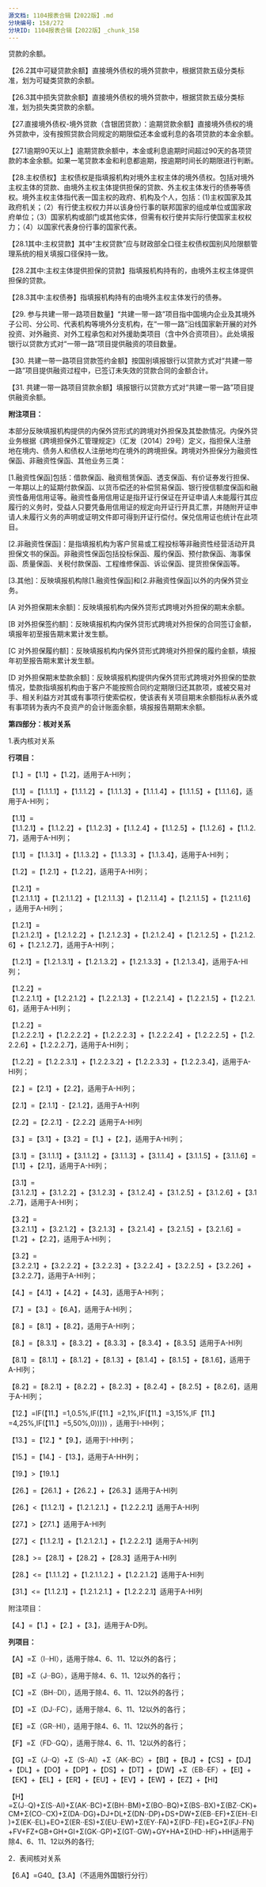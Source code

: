 ```yaml
---
源文档: 1104报表合辑【2022版】.md
分块编号: 158/272
分块ID: 1104报表合辑【2022版】_chunk_158
---
```


贷款的余额。

【26.2其中可疑贷款余额】直接境外债权的境外贷款中，根据贷款五级分类标准，划为可疑类贷款的余额。

【26.3其中损失贷款余额】直接境外债权的境外贷款中，根据贷款五级分类标准，划为损失类贷款的余额。

【27.直接境外债权-境外贷款（含银团贷款）：逾期贷款余额】直接境外债权的境外贷款中，没有按照贷款合同规定的期限偿还本金或利息的各项贷款的本金余额。

【27.1逾期90天以上】逾期贷款余额中，本金或利息逾期时间超过90天的各项贷款的本金余额。如果一笔贷款本金和利息都逾期，按逾期时间长的期限进行判断。

【28.主权债权】主权债权是指填报机构对境外主权主体的境外债权。包括对境外主权主体的贷款、由境外主权主体提供担保的贷款、外主权主体发行的债券等债权。境外主权主体指代表一国主权的政府、机构及个人，包括：(1)主权国家及其政府机关；（2）有行使主权权力并以该身份行事的联邦国家的组成单位或国家政府单位；（3）国家机构或部门或其他实体，但需有权行使并实际行使国家主权权力；（4）以国家代表身份行事的国家代表。

【28.1其中:主权贷款】其中“主权贷款”应与财政部全口径主权债权国别风险限额管理系统的相关填报口径保持一致。

【28.2其中:主权主体提供担保的贷款】指填报机构持有的，由境外主权主体提供担保的贷款。

【28.3其中:主权债券】指填报机构持有的由境外主权主体发行的债券。

【29. 参与共建一带一路项目数量】“共建一带一路”项目指中国境内企业及其境外子公司、分公司、代表机构等境外分支机构，在“一带一路”沿线国家新开展的对外投资、对外融资、对外工程承包和对外援助类项目（含中外合资项目）。此处填报银行以贷款方式对“一带一路”项目提供融资的项目数量。

【30. 共建一带一路项目贷款签约金额】按国别填报银行以贷款方式对“共建一带一路”项目提供融资过程中，已签订未失效的贷款合同的金额合计。

【31. 共建一带一路项目贷款余额】填报银行以贷款方式对“共建一带一路”项目提供融资余额。

**附注项目：**

本部分反映填报机构提供的内保外贷形式的跨境对外担保及其垫款情况。内保外贷业务根据《跨境担保外汇管理规定》（汇发〔2014〕29号）定义，指担保人注册地在境内、债务人和债权人注册地均在境外的跨境担保。跨境对外担保分为融资性保函、非融资性保函、其他业务三类：

[1.融资性保函]包括：借款保函、融资租赁保函、透支保函、有价证券发行担保、一年期以上的延期付款保函、以货币偿还的补偿贸易保函、银行授信额度保函和融资性备用信用证等。融资性备用信用证是指开证行保证在开证申请人未能履行其应履行的义务时，受益人只要凭备用信用证的规定向开证行开具汇票，并随附开证申请人未履行义务的声明或证明文件即可得到开证行偿付。保兑信用证也统计在此项目。

[2.非融资性保函]：是指填报机构为客户贸易或工程投标等非融资性经营活动开具担保文书的保函。非融资性保函包括投标保函、履约保函、预付款保函、海事保函、质量保函、关税付款保函、工程维修保函、诉讼保函、提货担保保函等。

[3.其他]：反映填报机构除[1.融资性保函]和[2.非融资性保函]以外的内保外贷业务。

[A 对外担保期末余额]：反映填报机构内保外贷形式跨境对外担保的期末余额。

[B 对外担保签约额]：反映填报机构内保外贷形式跨境对外担保的合同签订金额，填报年初至报告期末累计发生额。

[C 对外担保履约额]：反映填报机构内保外贷形式跨境对外担保的履约金额，填报年初至报告期末累计发生额。

[D 对外担保期末垫款余额]：反映填报机构提供内保外贷形式跨境对外担保的垫款情况，垫款指填报机构由于客户不能按照合同约定期限归还其款项，或被交易对手、相关利益方对其或有事项行使索偿权，使该表有关项目期末余额指标从表外或有事项转为表内不良资产的会计账面余额，填报报告期期末余额。

**第四部分：核对关系**

1.表内核对关系

**行项目：**

【1.】=【1.1】+【1.2】，适用于A-HI列；

【1.1】=【1.1.1.1】+【1.1.1.2】+【1.1.1.3】+【1.1.1.4】+【1.1.1.5】+【1.1.1.6】，适用于A-HI列；

【1.1】=【1.1.2.1】+【1.1.2.2】+【1.1.2.3】+【1.1.2.4】+【1.1.2.5】+【1.1.2.6】+【1.1.2.7】，适用于A-HI列；

【1.1】=【1.1.3.1】+【1.1.3.2】+【1.1.3.3】+【1.1.3.4】，适用于A-HI列；

【1.2】=【1.2.1】+【1.2.2】，适用于A-HI列；

【1.2.1】=【1.2.1.1.1】+【1.2.1.1.2】+【1.2.1.1.3】+【1.2.1.1.4】+【1.2.1.1.5】+【1.2.1.1.6】，适用于A-HI列；

【1.2.1】=【1.2.1.2.1】+【1.2.1.2.2】+【1.2.1.2.3】+【1.2.1.2.4】+【1.2.1.2.5】+【1.2.1.2.6】+【1.2.1.2.7】，适用于A-HI列；

【1.2.1】=【1.2.1.3.1】+【1.2.1.3.2】+【1.2.1.3.3】+【1.2.1.3.4】，适用于A-HI列；

【1.2.2】=【1.2.2.1.1】+【1.2.2.1.2】+【1.2.2.1.3】+【1.2.2.1.4】+【1.2.2.1.5】+【1.2.2.1.6】，适用于A-HI列；

【1.2.2】=【1.2.2.2.1】+【1.2.2.2.2】+【1.2.2.2.3】+【1.2.2.2.4】+【1.2.2.2.5】+【1.2.2.2.6】+【1.2.2.2.7】，适用于A-HI列；

【1.2.2】=【1.2.2.3.1】+【1.2.2.3.2】+【1.2.2.3.3】+【1.2.2.3.4】，适用于A-HI列；

【2.】=【2.1】+【2.2】，适用于A-HI列；

【2.1】=【2.1.1】-【2.1.2】，适用于A-HI列

【2.2】=【2.2.1】-【2.2.2】适用于A-HI列

【3.】=【3.1】+【3.2】=【1.】+【2.】，适用于A-HI列；

【3.1】=【3.1.1.1】+【3.1.1.2】+【3.1.1.3】+【3.1.1.4】+【3.1.1.5】+【3.1.1.6】=【1.1】+【2.1】，适用于A-HI列；

【3.1】=【3.1.2.1】+【3.1.2.2】+【3.1.2.3】+【3.1.2.4】+【3.1.2.5】+【3.1.2.6】+【3.1.2.7】，适用于A-HI列；

【3.2】=【3.2.1.1】+【3.2.1.2】+【3.2.1.3】+【3.2.1.4】+【3.2.1.5】+【3.2.1.6】=【1.2】+【2.2】，适用于A-HI列；

【3.2】=【3.2.2.1】+【3.2.2.2】+【3.2.2.3】+【3.2.2.4】+【3.2.2.5】+【3.2.26】+【3.2.2.7】，适用于A-HI列；

【4.】=【4.1】+【4.2】+【4.3】，适用于A-HI列；

【7.】=【3.】÷【6.A】，适用于A-HI列；

【8.】=【8.1】+【8.2】，适用于A-HI列；

【8.】=【8.3.1】+【8.3.2】+【8.3.3】+【8.3.4】+【8.3.5】适用于A-HI列

【8.1】=【8.1.1】+【8.1.2】+【8.1.3】+【8.1.4】+【8.1.5】+【8.1.6】，适用于A-HI列；

【8.2】=【8.2.1】+【8.2.2】+【8.2.3】+【8.2.4】+【8.2.5】+【8.2.6】，适用于A-HI列；

【12.】=IF(【11.】=1,0.5%,IF(【11.】=2,1%,IF(【11.】=3,15%,IF【11.】=4,25%,IF(【11.】=5,50%,0))))) ，适用于I-HH列；

【13.】=【12.】\*【9.】，适用于I-HH列；

【15.】=【14.】-【13.】，适用于A-HH列；

【19.】>【19.1.】

【26.】=【26.1.】+【26.2.】+【26.3.】适用于A-HI列

【26.】<【1.1.2.1】+【1.2.1.2.1.】+【1.2.2.2.1】适用于A-HI列

【27.】>【27.1.】适用于A-HI列

【27.】<【1.1.2.1】+【1.2.1.2.1.】+【1.2.2.2.1】适用于A-HI列

【28.】>=【28.1】+【28.2】+【28.3】适用于A-HI列

【28.】<=【1.1.1.2】+【1.2.1.1.2.】+【1.2.2.1.2】适用于A-HI列

【31.】<=【1.1.2.1】+【1.2.1.2.1.】+【1.2.2.2.1】适用于A-HI列

附注项目：

【4.】=【1.】+【2.】+【3.】，适用于A-D列。

**列项目：**

【A】=Σ（I··HI），适用于除4、6、11、12以外的各行；

【B】=Σ（J··BG），适用于除4、6、11、12以外的各行；

【C】=Σ（BH··DI），适用于除4、6、11、12以外的各行；

【D】=Σ（DJ··FC），适用于除4、6、11、12以外的各行；

【E】=Σ（GR··HI），适用于除4、6、11、12以外的各行；

【F】=Σ（FD··GQ），适用于除4、6、11、12以外的各行；

【G】=Σ（J··Q）+Σ（S··AI）+Σ（AK··BC）+【BI】+【BJ】+【CS】+【DJ】+【DL】+【DO】+【DP】+【DS】+【DT】+【DW】+Σ（EB··EF）+【EI】+【EK】+【EL】+【ER】+【EU】+【EV】+【EW】+【EZ】+【HI】

【H】=Σ(J··Q)+Σ(S··AI)+Σ(AK··BC)+Σ(BH··BM)+Σ(BO··BQ)+Σ(BS··BX)+Σ(BZ··CK)+CM+Σ(CO··CX)+Σ(DA··DG)+DJ+DL+Σ(DN··DP)+DS+DW+Σ(EB··EF)+Σ(EH··EI)+Σ(EK··EL)+EO+Σ(ER··ES)+Σ(EU··EW)+Σ(EY··FA)+Σ(FD··FE)+EG+Σ(FJ··FN)+FV+FZ+GB+GH+GI+Σ(GK··GP)+Σ(GT··GW)+GY+HA+Σ(HD··HF)+HH适用于除4、6、11、12以外的各行;

2．表间核对关系

【6.A】=G40\_【3.A】（不适用外国银行分行）

